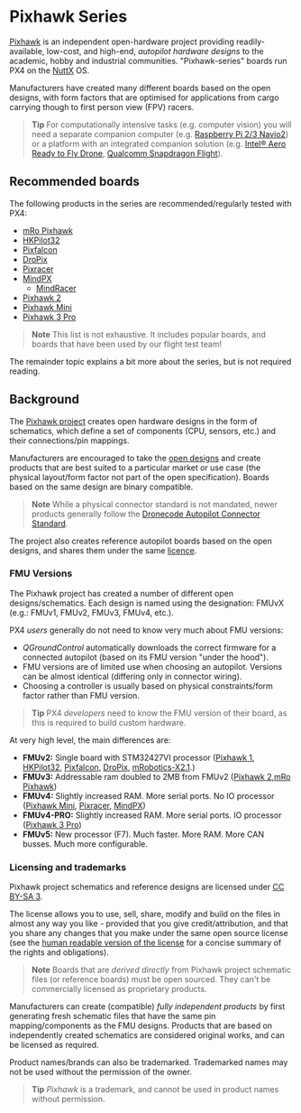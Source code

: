 # Pixhawk Series

[Pixhawk](https://pixhawk.org/) is an independent open-hardware project providing readily-available, low-cost, and high-end, *autopilot 
hardware designs* to the academic, hobby and industrial communities. "Pixhawk-series" boards run PX4 on the [NuttX](http://nuttx.org) OS. 

Manufacturers have created many different boards based on the open designs, with form factors that are optimised for applications from cargo carrying though to first person view (FPV) racers.

> **Tip** For computationally intensive tasks (e.g. computer vision) you will need a separate companion computer (e.g. [Raspberry Pi 2/3 Navio2](../flight_controller/raspberry_pi_navio2.md)) or a platform with an integrated companion solution (e.g. [Intel® Aero Ready to Fly Drone](../flight_controller/intel_aero.md), [Qualcomm Snapdragon Flight](../flight_controller/snapdragon_flight.md)).

## Recommended boards

The following products in the series are recommended/regularly tested with PX4:

* [mRo Pixhawk](../flight_controller/mro_pixhawk.md)
* [HKPilot32](../flight_controller/HKPilot32.md)
* [Pixfalcon](../flight_controller/pixfalcon.md)
* [DroPix](../flight_controller/dropix.md)
* [Pixracer](../flight_controller/pixracer.md)
* [MindPX](../flight_controller/mindpx.md)
  * [MindRacer](../flight_controller/mindracer.md)
* [Pixhawk 2](../flight_controller/pixhawk-2.md)
* [Pixhawk Mini](../flight_controller/pixhawk_mini.md)
* [Pixhawk 3 Pro](../flight_controller/pixhawk3_pro.md)

> **Note** This list is not exhaustive. It includes popular boards, and boards that have been used by our flight test team!

<!-- 

<a href="pixhawk_mini.md" title="Pixhawk Mini"><img src="../../images/pixhawk_mini_hero.jpg" width="180px" /></a> <a href="pixracer.md" title="Pixracer"><img src="../../images/pixracer_wifi.jpg" width="180px" /></a> <a href="pixhawk-2.md" title="Pixhawk 2"><img src="../../images/pixhawk2_cube_hero.jpg" width="180px" /></a> <a href="mro_pixhawk.md" title="Pixhawk 1/mRo Pixhawk"><img src="../../images/flight_controller/mro_pixhawk.jpg" width="180px" /></a> <a href="pixfalcon.md" title="Pixfalcon"><img src="../../images/flight_controller/pixfalcon_flight_controller_high.jpg" width="180px" /></a> <a href="HKPilot32.md" title="HKPilot32"><img src="../../images/flight_controller/dropix/dropix_flight_controller_hero.jpg" width="180px" /></a> <a href="dropix.md" title="Dropix"><img src="../../images/hkpilot32_flight_controller.jpg" width="180px" /></a> <a href="mindpx.md" title="MindPX"><img src="../../assets/hardware/hardware-mindpx.png" width="180px" /></a> 

-->

The remainder topic explains a bit more about the series, but is not required reading.

## Background

The [Pixhawk project](https://pixhawk.org/) creates open hardware designs in the form of schematics, which define a set of components (CPU, sensors, etc.) and their connections/pin mappings. 

Manufacturers are encouraged to take the [open designs](https://github.com/PX4/Hardware#hardware) and create products that are best suited to a particular market or use case (the physical layout/form factor not part of the open specification). Boards based on the same design are binary compatible.

> **Note** While a physical connector standard is not mandated, newer products generally follow the [Dronecode Autopilot Connector Standard](https://wiki.dronecode.org/workgroup/connectors/start).

The project also creates reference autopilot boards based on the open designs, and shares them under the same [licence](#licensing-and-trademarks).

### FMU Versions

The Pixhawk project has created a number of different open designs/schematics. Each design is named using the designation: FMUvX (e.g.: FMUv1, FMUv2, FMUv3, FMUv4, etc.). 

PX4 *users* generally do not need to know very much about FMU versions:
- *QGroundControl* automatically downloads the correct firmware for a connected autopilot (based on its FMU version "under the hood").
- FMU versions are of limited use when choosing an autopilot. Versions can be almost identical (differing only in connector wiring).
- Choosing a controller is usually based on physical constraints/form factor rather than FMU version. 

> **Tip** PX4 *developers* need to know the FMU version of their board, as this is required to build custom hardware. 

At very high level, the main differences are:

- **FMUv2:** Single board with STM32427VI processor ([Pixhawk 1](../flight_controller/pixhawk.md), [HKPilot32](../flight_controller/HKPilot32.md), [Pixfalcon](../flight_controller/pixfalcon.md), [DroPix](../flight_controller/dropix.md), [mRobotics-X2.1](../flight_controller/mro_x2.1.md).)
- **FMUv3:** Addressable ram doubled to 2MB from FMUv2 ([Pixhawk 2](../flight_controller/pixhawk-2.md),[mRo Pixhawk](../flight_controller/mro_pixhawk.md))
- **FMUv4:** Slightly increased RAM. More serial ports. No IO processor ([Pixhawk Mini](../flight_controller/pixhawk_mini.md), [Pixracer](../flight_controller/pixracer.md), [MindPX](../flight_controller/mindpx.md))
- **FMUv4-PRO:** Slightly increased RAM. More serial ports. IO processor ([Pixhawk 3 Pro](../flight_controller/pixhawk3_pro.md))
- **FMUv5:** New processor (F7). Much faster. More RAM. More CAN busses. Much more configurable.

### Licensing and trademarks

Pixhawk project schematics and reference designs are licensed under [CC BY-SA 3](https://creativecommons.org/licenses/by-sa/3.0/legalcode).

The license allows you to use, sell, share, modify and build on the files in almost any way you like - provided that you give credit/attribution, and that you share any changes that you make under the same open source license (see the [human readable version of the license](https://creativecommons.org/licenses/by-sa/3.0/) for a concise summary of the rights and obligations).

> **Note** Boards that are *derived directly* from Pixhawk project schematic files (or reference boards) must be open sourced. They can't be commercially licensed as proprietary products.

Manufacturers can create (compatible) *fully independent products* by first generating fresh schematic files that have the same pin mapping/components as the FMU designs. Products that are based on independently created schematics are considered original works, and can be licensed as required.

Product names/brands can also be trademarked. Trademarked names may not be used without the permission of the owner. 

> **Tip** *Pixhawk* is a trademark, and cannot be used in product names without permission.

